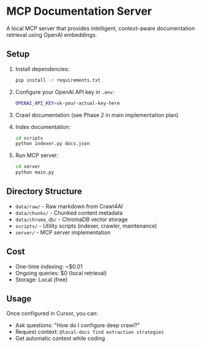 # MCP Documentation Server

A local MCP server that provides intelligent, context-aware documentation retrieval using OpenAI embeddings.

## Setup

1. Install dependencies:
   ```bash
   pip install -r requirements.txt
   ```

2. Configure your OpenAI API key in `.env`:
   ```bash
   OPENAI_API_KEY=sk-your-actual-key-here
   ```

3. Crawl documentation (see Phase 2 in main implementation plan)

4. Index documentation:
   ```bash
   cd scripts
   python indexer.py docs.json
   ```

5. Run MCP server:
   ```bash
   cd server
   python main.py
   ```

## Directory Structure

- `data/raw/` - Raw markdown from Crawl4AI
- `data/chunks/` - Chunked content metadata
- `data/chroma_db/` - ChromaDB vector storage
- `scripts/` - Utility scripts (indexer, crawler, maintenance)
- `server/` - MCP server implementation

## Cost

- One-time indexing: ~$0.01
- Ongoing queries: $0 (local retrieval)
- Storage: Local (free)

## Usage

Once configured in Cursor, you can:
- Ask questions: "How do I configure deep crawl?"
- Request context: `@local-docs find extraction strategies`
- Get automatic context while coding

